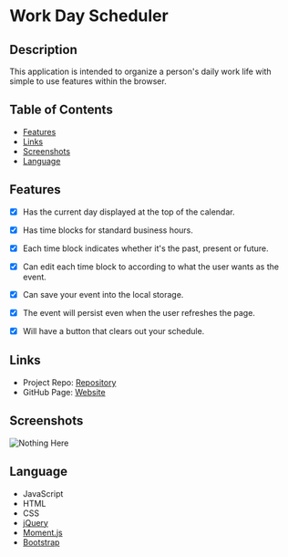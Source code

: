 # Work Day Scheduler

## Description

This application is intended to organize a person's daily work life with simple to use features within the browser.

## Table of Contents

* [Features](#Features)
* [Links](#Links)
* [Screenshots](#Screenshots)
* [Language](#Language)

## Features

- [x] Has the current day displayed at the top of the calendar.
- [x] Has time blocks for standard business hours.
- [x] Each time block indicates whether it's the past, present or future.
- [x] Can edit each time block to according to what the user wants as the event.
- [x] Can save your event into the local storage.
- [x] The event will persist even when the user refreshes the page.
- [x] Will have a button that clears out your schedule.


## Links

* Project Repo: [Repository](https://github.com/Darrellfr3/Work-Day-Scheduler)
* GitHub Page: [Website](https://darrellfr3.github.io/Work-Day-Scheduler/)

## Screenshots

![Nothing Here](./Develop/sreenshot.png)


## Language

* JavaScript
* HTML
* CSS
* [jQuery](https://jquery.com/)
* [Moment.js](https://momentjs.com/)
* [Bootstrap](https://getbootstrap.com/)
